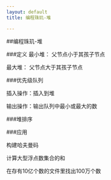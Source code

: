 ```yaml
---
layout: default
title: 编程珠玑-堆

---
```

##编程珠玑-堆

###定义
最小堆：
父节点小于其孩子节点

最大堆：
父节点大于其孩子节点

###优先级队列

插入操作：插入到堆

输出操作：输出队列中最小或最大的数


###堆排序

###应用

构建哈夫曼码

计算大型浮点数集合的和

在存有10亿个数的文件里找出100万个数






